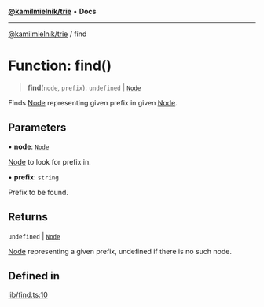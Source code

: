 [**@kamilmielnik/trie**](../README.md) • **Docs**

***

[@kamilmielnik/trie](../README.md) / find

# Function: find()

> **find**(`node`, `prefix`): `undefined` \| [`Node`](../interfaces/Node.md)

Finds [Node](../interfaces/Node.md) representing given prefix in given [Node](../interfaces/Node.md).

## Parameters

• **node**: [`Node`](../interfaces/Node.md)

[Node](../interfaces/Node.md) to look for prefix in.

• **prefix**: `string`

Prefix to be found.

## Returns

`undefined` \| [`Node`](../interfaces/Node.md)

[Node](../interfaces/Node.md) representing a given prefix, undefined if there is no such node.

## Defined in

[lib/find.ts:10](https://github.com/kamilmielnik/trie/blob/master/src/lib/find.ts#L10)
